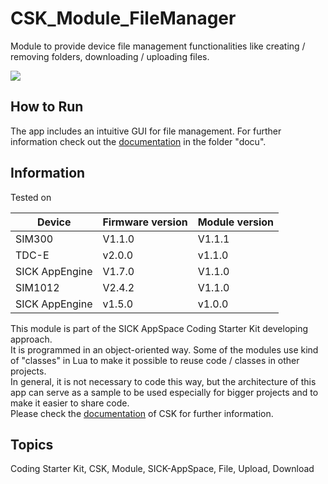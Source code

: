# CSK_Module_FileManager

Module to provide device file management functionalities like creating / removing folders, downloading / uploading files.  

![](./docu/media/UI_Screenshot.png)

## How to Run

The app includes an intuitive GUI for file management.
For further information check out the [documentation](https://raw.githack.com/SICKAppSpaceCodingStarterKit/CSK_Module_FileManager/main/docu/CSK_Module_FileManager.html) in the folder "docu".

## Information

Tested on

|Device|Firmware version|Module version|
|--|--|--|
|SIM300|V1.1.0|V1.1.1|
|TDC-E|v2.0.0|v1.1.0|
|SICK AppEngine|V1.7.0|V1.1.0|
|SIM1012|V2.4.2|V1.1.0|
|SICK AppEngine|v1.5.0|v1.0.0|

This module is part of the SICK AppSpace Coding Starter Kit developing approach.  
It is programmed in an object-oriented way. Some of the modules use kind of "classes" in Lua to make it possible to reuse code / classes in other projects.  
In general, it is not necessary to code this way, but the architecture of this app can serve as a sample to be used especially for bigger projects and to make it easier to share code.  
Please check the [documentation](https://github.com/SICKAppSpaceCodingStarterKit/.github/blob/main/docu/SICKAppSpaceCodingStarterKit_Documentation.md) of CSK for further information.  

## Topics

Coding Starter Kit, CSK, Module, SICK-AppSpace, File, Upload, Download
